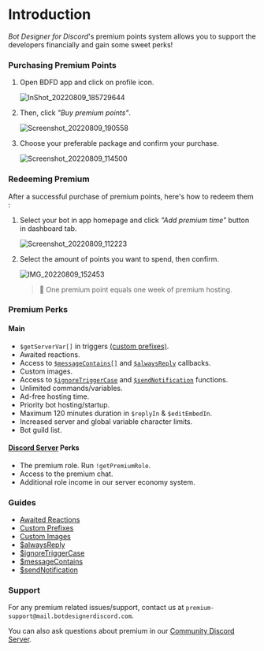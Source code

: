 # Introduction
*Bot Designer for Discord*'s premium points system allows you to support the developers financially and gain some sweet perks!

### Purchasing Premium Points
1. Open BDFD app and click on profile icon.

    ![InShot_20220809_185729644](https://user-images.githubusercontent.com/95774950/183664366-78e3481f-656b-43b3-b334-4f4d00138fe3.jpg)

2. Then, click *"Buy premium points"*.

    ![Screenshot_20220809_190558](https://user-images.githubusercontent.com/95774950/183664494-1672d304-5250-4a6a-9bb3-60d2fbb960bc.png)

3. Choose your preferable package and confirm your purchase.

    ![Screenshot_20220809_114500](https://user-images.githubusercontent.com/95774950/183578062-f8b1074b-4462-4630-ae76-70ec670a97a6.png)

### Redeeming Premium
After a successful purchase of premium points, here's how to redeem them :

1. Select your bot in app homepage and click *"Add premium time"* button in dashboard tab.

    ![Screenshot_20220809_112223](https://user-images.githubusercontent.com/95774950/183578142-e93ed985-9ea7-4b18-8d8b-3f29d073ad9f.png)

2. Select the amount of points you want to spend, then confirm.

     ![IMG_20220809_152453](https://user-images.githubusercontent.com/95774950/183664582-2f2bbb33-819b-49c9-ab48-a4ec6500cd1e.jpg)

    > 📝 One premium point equals one week of premium hosting.

### Premium Perks
#### Main
- `$getServerVar[]` in triggers [(custom prefixes)](./customPrefixes.md).
- Awaited reactions.
- Access to [`$messageContains[]`](./messageContains.md) and [`$alwaysReply`](./alwaysReply.md) callbacks.
- Custom images.
- Access to [`$ignoreTriggerCase`](./ignoreTriggerCase.md) and [`$sendNotification`](./sendNotification.md) functions.
- Unlimited commands/variables.
- Ad-free hosting time.
- Priority bot hosting/startup.
- Maximum 120 minutes duration in `$replyIn` & `$editEmbedIn`.
- Increased server and global variable character limits.
- Bot guild list.

#### [Discord Server](https://botdesignerdiscord.com/discord) Perks
- The premium role. Run `!getPremiumRole`.
- Access to the premium chat.
- Additional role income in our server economy system.

### Guides
- [Awaited Reactions](./awaitedReactions.md)
- [Custom Prefixes](./customPrefixes.md)
- [Custom Images](./customImages.md)
- [$alwaysReply](./alwaysReply.md)
- [$ignoreTriggerCase](./ignoreTriggerCase.md)
- [$messageContains](./messageContains.md)
- [$sendNotification](./sendNotification.md)

### Support
For any premium related issues/support, contact us at `premium-support@mail.botdesignerdiscord.com`.

You can also ask questions about premium in our [Community Discord Server](https://botdesignerdiscord.com/discord).
